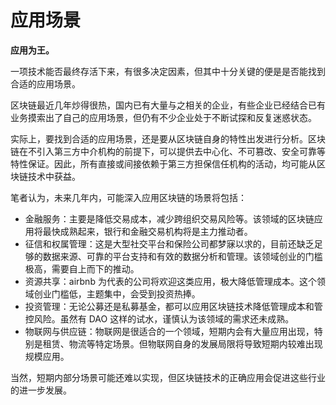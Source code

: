 # 应用场景

**应用为王。**

一项技术能否最终存活下来，有很多决定因素，但其中十分关键的便是是否能找到合适的应用场景。

区块链最近几年炒得很热，国内已有大量与之相关的企业，有些企业已经结合已有业务摸索出了自己的应用场景，但仍有不少企业处于不断试探和反复迷惑状态。

实际上，要找到合适的应用场景，还是要从区块链自身的特性出发进行分析。区块链在不引入第三方中介机构的前提下，可以提供去中心化、不可篡改、安全可靠等特性保证。因此，所有直接或间接依赖于第三方担保信任机构的活动，均可能从区块链技术中获益。

笔者认为，未来几年内，可能深入应用区块链的场景将包括：

* 金融服务：主要是降低交易成本，减少跨组织交易风险等。该领域的区块链应用将最快成熟起来，银行和金融交易机构将是主力推动者。
* 征信和权属管理：这是大型社交平台和保险公司都梦寐以求的，目前还缺乏足够的数据来源、可靠的平台支持和有效的数据分析和管理。该领域创业的门槛极高，需要自上而下的推动。
* 资源共享：airbnb 为代表的公司将欢迎这类应用，极大降低管理成本。这个领域创业门槛低，主题集中，会受到投资热捧。
* 投资管理：无论公募还是私募基金，都可以应用区块链技术降低管理成本和管控风险。虽然有 DAO 这样的试水，谨慎认为该领域的需求还未成熟。
* 物联网与供应链：物联网是很适合的一个领域，短期内会有大量应用出现，特别是租赁、物流等特定场景。但物联网自身的发展局限将导致短期内较难出现规模应用。

当然，短期内部分场景可能还难以实现，但区块链技术的正确应用会促进这些行业的进一步发展。